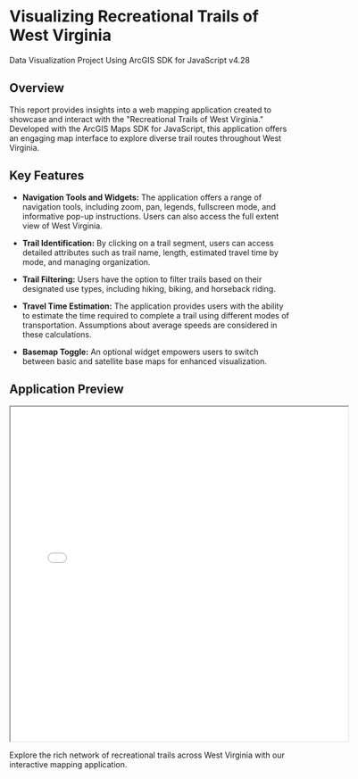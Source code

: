 # Visualizing Recreational Trails of West Virginia
Data Visualization Project Using ArcGIS SDK for JavaScript v4.28

## Overview

This report provides insights into a web mapping application created to showcase and interact with the "Recreational Trails of West Virginia." Developed with the ArcGIS Maps SDK for JavaScript, this application offers an engaging map interface to explore diverse trail routes throughout West Virginia.

## Key Features

- **Navigation Tools and Widgets:** The application offers a range of navigation tools, including zoom, pan, legends, fullscreen mode, and informative pop-up instructions. Users can also access the full extent view of West Virginia.

- **Trail Identification:** By clicking on a trail segment, users can access detailed attributes such as trail name, length, estimated travel time by mode, and managing organization.

- **Trail Filtering:** Users have the option to filter trails based on their designated use types, including hiking, biking, and horseback riding.

- **Travel Time Estimation:** The application provides users with the ability to estimate the time required to complete a trail using different modes of transportation. Assumptions about average speeds are considered in these calculations.

- **Basemap Toggle:** An optional widget empowers users to switch between basic and satellite base maps for enhanced visualization.

## Application Preview

<iframe src="WVtrails.html" height="600" width="120%"></iframe>

Explore the rich network of recreational trails across West Virginia with our interactive mapping application.
